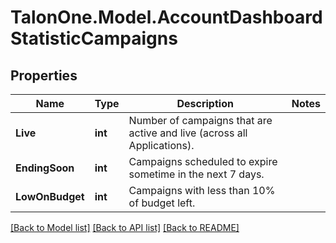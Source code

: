 # TalonOne.Model.AccountDashboardStatisticCampaigns
## Properties

Name | Type | Description | Notes
------------ | ------------- | ------------- | -------------
**Live** | **int** | Number of campaigns that are active and live (across all Applications). | 
**EndingSoon** | **int** | Campaigns scheduled to expire sometime in the next 7 days. | 
**LowOnBudget** | **int** | Campaigns with less than 10% of budget left. | 

[[Back to Model list]](../README.md#documentation-for-models) [[Back to API list]](../README.md#documentation-for-api-endpoints) [[Back to README]](../README.md)

